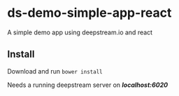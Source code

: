 ds-demo-simple-app-react
=============================
A simple demo app using deepstream.io and react

Install
-----------------------------
Download and run `bower install`

Needs a running deepstream server on ***localhost:6020***

